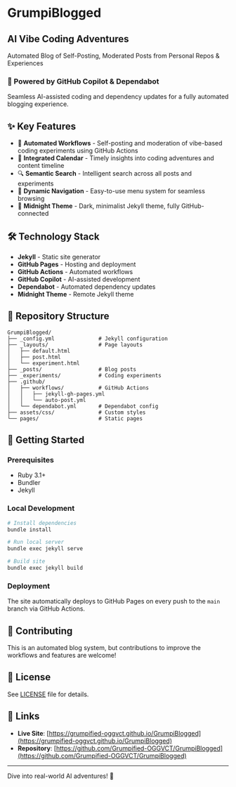 # GrumpiBlogged

## AI Vibe Coding Adventures

Automated Blog of Self-Posting, Moderated Posts from Personal Repos & Experiences

### 🚀 Powered by GitHub Copilot & Dependabot

Seamless AI-assisted coding and dependency updates for a fully automated blogging experience.

## ✨ Key Features

- 🤖 **Automated Workflows** - Self-posting and moderation of vibe-based coding experiments using GitHub Actions
- 📅 **Integrated Calendar** - Timely insights into coding adventures and content timeline
- 🔍 **Semantic Search** - Intelligent search across all posts and experiments
- 🎨 **Dynamic Navigation** - Easy-to-use menu system for seamless browsing
- 🌙 **Midnight Theme** - Dark, minimalist Jekyll theme, fully GitHub-connected

## 🛠️ Technology Stack

- **Jekyll** - Static site generator
- **GitHub Pages** - Hosting and deployment
- **GitHub Actions** - Automated workflows
- **GitHub Copilot** - AI-assisted development
- **Dependabot** - Automated dependency updates
- **Midnight Theme** - Remote Jekyll theme

## 📂 Repository Structure

```
GrumpiBlogged/
├── _config.yml              # Jekyll configuration
├── _layouts/                # Page layouts
│   ├── default.html
│   ├── post.html
│   └── experiment.html
├── _posts/                  # Blog posts
├── _experiments/            # Coding experiments
├── .github/
│   ├── workflows/           # GitHub Actions
│   │   ├── jekyll-gh-pages.yml
│   │   └── auto-post.yml
│   └── dependabot.yml       # Dependabot config
├── assets/css/              # Custom styles
└── pages/                   # Static pages

```

## 🎯 Getting Started

### Prerequisites

- Ruby 3.1+
- Bundler
- Jekyll

### Local Development

```bash
# Install dependencies
bundle install

# Run local server
bundle exec jekyll serve

# Build site
bundle exec jekyll build
```

### Deployment

The site automatically deploys to GitHub Pages on every push to the `main` branch via GitHub Actions.

## 🤝 Contributing

This is an automated blog system, but contributions to improve the workflows and features are welcome!

## 📝 License

See [LICENSE](LICENSE) file for details.

## 🔗 Links

- **Live Site**: [https://grumpified-oggvct.github.io/GrumpiBlogged](https://grumpified-oggvct.github.io/GrumpiBlogged)
- **Repository**: [https://github.com/Grumpified-OGGVCT/GrumpiBlogged](https://github.com/Grumpified-OGGVCT/GrumpiBlogged)

---

Dive into real-world AI adventures! 🌟
